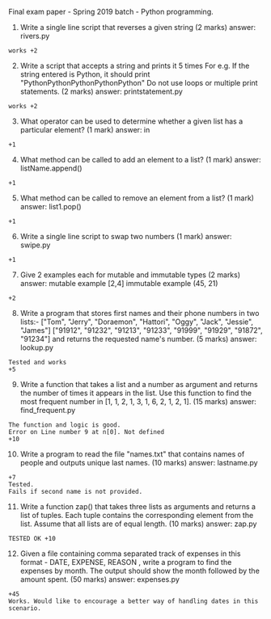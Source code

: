 Final exam paper - Spring 2019 batch - Python programming.

1. Write a single line script that reverses a given string 
(2 marks)
answer: rivers.py
```
works +2
```


2. Write a script that accepts a string and prints it 5 times
For e.g. If the string entered is Python, it should print "PythonPythonPythonPythonPython"
Do not use loops or multiple print statements.
(2 marks)
answer: printstatement.py 
```
works +2
```


3. What operator can be used to determine whether a given list has a particular element? 
(1 mark)
answer: in
```
+1
```

4. What method can be called to add an element to a list?
(1 mark)
answer: listName.append()
```
+1
```

5. What method can be called to remove an element from a list?
(1 mark)
answer: list1.pop()
```
+1
```


6. Write a single line script to swap two numbers 
(1 mark)
answer: swipe.py
```
+1
```


7. Give 2 examples each for mutable and immutable types 
(2 marks)
answer: mutable example [2,4]
immutable example (45, 21)
```
+2
```


8. Write a program that stores first names and their phone numbers in two lists:-
["Tom", "Jerry", "Doraemon", "Hattori", "Oggy", "Jack", "Jessie", "James"]
["91912", "91232", "91213", "91233", "91999", "91929", "91872", "91234"]
and returns the requested name's number. 
(5 marks)
answer: lookup.py
```
Tested and works
+5
```

9. Write a function that takes a list and a number as argument and returns the number of times it appears in the list. Use this function to find the most frequent number in [1, 1, 2, 1, 3, 1, 6, 2, 1, 2, 1]. (15 marks)
answer: find_frequent.py
```
The function and logic is good.
Error on Line number 9 at n[0]. Not defined
+10
```

10. Write a program to read the file "names.txt" that contains names of people and outputs unique last names. (10 marks)
answer: lastname.py
```
+7
Tested. 
Fails if second name is not provided.
```

11. Write a function zap() that takes three lists as arguments and returns a list of tuples. 
Each tuple contains the corresponding element from the list. 
Assume that all lists are of equal length. (10 marks)
answer: zap.py
```
TESTED OK +10
```

12. Given a file containing comma separated track of expenses in this format - DATE, EXPENSE, REASON , write a program to find the expenses by month. The output should show the month followed by the amount spent. (50 marks)
answer: expenses.py
```
+45
Works. Would like to encourage a better way of handling dates in this scenario.
```

